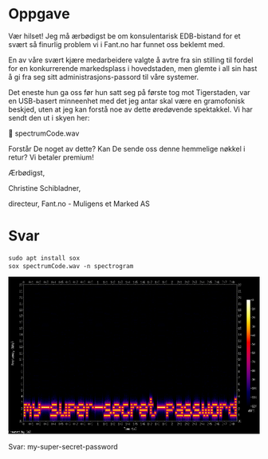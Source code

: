 # Oppgave

Vær hilset!
Jeg må ærbødigst be om konsulentarisk EDB-bistand for et svært så finurlig problem vi i Fant.no har funnet oss beklemt med.

En av våre svært kjære medarbeidere valgte å avtre fra sin stilling til fordel for en konkurrerende markedsplass i hovedstaden, men glemte i all sin hast å gi fra seg sitt administrasjons-passord til våre systemer.

Det eneste hun ga oss før hun satt seg på første tog mot Tigerstaden, var en USB-basert minneenhet med det jeg antar skal være en gramofonisk beskjed, uten at jeg kan forstå noe av dette øredøvende spektakkel. Vi har sendt den ut i skyen her:

🔗 spectrumCode.wav

Forstår De noget av dette? Kan De sende oss denne hemmelige nøkkel i retur? Vi betaler premium!

Ærbødigst,

Christine Schibladner,

directeur, Fant.no - Muligens et Marked AS

# Svar

```
sudo apt install sox
sox spectrumCode.wav -n spectrogram
```

![spectrogram](spectrogram.png)

Svar: my-super-secret-password
